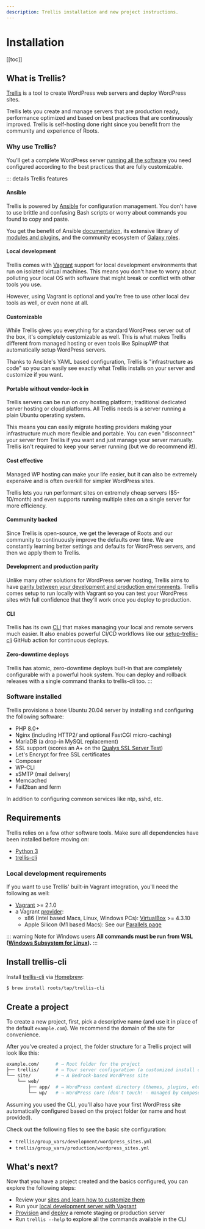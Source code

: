 ```yaml
---
description: Trellis installation and new project instructions.
---
```


# Installation

[[toc]]

## What is Trellis?
[Trellis](https://roots.io/trellis/) is a tool to create WordPress web servers and deploy WordPress sites.

Trellis lets you create and manage servers that are production ready, performance optimized and based on best practices that are continuously improved. Trellis is self-hosting done right since you benefit from the community and experience of Roots.

### Why use Trellis?
You’ll get a complete WordPress server [running all the software](#software-installed) you need configured according to the best practices that are fully customizable.

::: details Trellis features

#### Ansible
Trellis is powered by [Ansible](https://docs.ansible.com/ansible/latest/index.html) for configuration management. You don’t have to use brittle and confusing Bash scripts or worry about commands you found to copy and paste.

You get the benefit of Ansible [documentation](https://docs.ansible.com/ansible/latest/user_guide/index.html), its extensive library of [modules and plugins](https://docs.ansible.com/ansible/latest/collections/all_plugins.html), and the community ecosystem of [Galaxy roles](https://galaxy.ansible.com/).

#### Local development
Trellis comes with [Vagrant](https://www.vagrantup.com/) support for local
development environments that run on isolated virtual machines. This means you
don't have to worry about polluting your local OS with software that might break
or conflict with other tools you use.

However, using Vagrant is optional and you're free to use other local dev tools
as well, or even none at all.

#### Customizable
While Trellis gives you everything for a standard WordPress server out of the
box, it's completely customizable as well. This is what makes Trellis different
from managed hosting or even tools like SpinupWP that automatically setup
WordPress servers.

Thanks to Ansible's YAML based configuration, Trellis is "infrastructure as
code" so you can easily see exactly what Trellis installs on your server and
customize if you want.

#### Portable without vendor-lock in
Trellis servers can be run on _any_ hosting platform; traditional dedicated
server hosting or cloud platforms. All Trellis needs is a server running a plain
Ubuntu operating system.

This means you can easily migrate hosting providers making your infrastructure
much more flexible and portable. You can even "disconnect" your server from
Trellis if you want and just manage your server manually. Trellis isn't required
to keep your server running (but we do recommend it!).

#### Cost effective
Managed WP hosting can make your life easier, but it can also be
extremely expensive and is often overkill for simpler WordPress sites.

Trellis lets you run performant sites on extremely cheap servers ($5-10/month)
and even supports running multiple sites on a single server for more efficiency.

#### Community backed
Since Trellis is open-source, we get the leverage of Roots and our community to
continuously improve the defaults over time. We are constantly learning better
settings and defaults for WordPress servers, and then we apply them to Trellis.

#### Development and production parity
Unlike many other solutions for WordPress server hosting, Trellis aims to have
[parity between your development and production environments](https://roots.io/twelve-factor-10-dev-prod-parity/). Trellis comes setup to run locally with Vagrant so you can test your WordPress sites with full confidence that they'll work once you deploy to production.

#### CLI
Trellis has its own [CLI](https://github.com/roots/trellis-cli) that makes managing your local and remote servers much
easier. It also enables powerful CI/CD workflows like our [setup-trellis-cli](https://github.com/roots/setup-trellis-cli/)
GitHub action for continuous deploys.

#### Zero-downtime deploys
Trellis has atomic, zero-downtime deploys built-in that are completely
configurable with a powerful hook system. You can deploy and rollback releases
with a single command thanks to trellis-cli too.
:::

### Software installed
Trellis provisions a base Ubuntu 20.04 server by installing and configuring the following software:

* PHP 8.0+
* Nginx (including HTTP2/ and optional FastCGI micro-caching)
* MariaDB (a drop-in MySQL replacement)
* SSL support (scores an A+ on the [Qualys SSL Server Test](https://www.ssllabs.com/ssltest/))
* Let's Encrypt for free SSL certificates
* Composer
* WP-CLI
* sSMTP (mail delivery)
* Memcached
* Fail2ban and ferm

In addition to configuring common services like ntp, sshd, etc.

## Requirements

Trellis relies on a few other software tools. Make sure all dependencies have been installed before moving on:

- [Python 3](./python.md)
- [trellis-cli](https://github.com/roots/trellis-cli)

### Local development requirements
If you want to use Trellis' built-in Vagrant integration, you'll need the
following as well:

- [Vagrant](https://www.vagrantup.com/downloads.html) >= 2.1.0
- a Vagrant [provider](https://www.vagrantup.com/docs/providers):
  - x86 (Intel based Macs, Linux, Windows PCs): [VirtualBox](https://www.virtualbox.org/wiki/Downloads) >= 4.3.10
  - Apple Silicon (M1 based Macs): See our [Parallels page](vagrant.md#parallels-apple-silicon-m1-macs)

::: warning Note for Windows users
**All commands must be run from WSL ([Windows Subsystem for Linux](https://docs.microsoft.com/en-us/windows/wsl/install-win10)).**
:::

## Install trellis-cli

Install [trellis-cli](https://github.com/roots/trellis-cli) via [Homebrew](https://brew.sh/):

```bash
$ brew install roots/tap/trellis-cli
```

## Create a project

To create a new project, first, pick a descriptive name (and use it in place of the default `example.com`).
We recommend the domain of the site for convenience.

<CodeSwitcher :languages="{cli:'Trellis CLI',manual:'Manual'}">
<template v-slot:cli>

```bash
$ trellis new example.com
```

Or to explicitly set the site name and host, use the following:

```bash
trellis new --name example.com --host www.example.com ~/path/to/my/project
```

</template>
<template v-slot:manual>

1. Create a new project directory:
```bash
$ mkdir example.com && cd example.com
```
2. Install Trellis:
```bash
$ git clone --depth=1 git@github.com:roots/trellis.git && rm -rf trellis/.git
```
3. Install Bedrock into the `site` directory:
```bash
$ composer create-project roots/bedrock site
```

</template>
</CodeSwitcher>

After you've created a project, the folder structure for a Trellis project will look like this:

```bash
example.com/      # → Root folder for the project
├── trellis/      # → Your server configuration (a customized install of Trellis)
└── site/         # → A Bedrock-based WordPress site
    └── web/
        ├── app/  # → WordPress content directory (themes, plugins, etc.)
        └── wp/   # → WordPress core (don't touch! - managed by Composer)
```

Assuming you used the CLI, you'll also have your first WordPress site automatically configured based on the
project folder (or name and host provided).

Check out the following files to see the basic site configuration:
* `trellis/group_vars/development/wordpress_sites.yml`
* `trellis/group_vars/production/wordpress_sites.yml`

## What's next?
Now that you have a project created and the basics configured, you can explore the following steps:

* Review your [sites and learn how to customize them](./wordpress-sites.md)
* Run your [local development server with Vagrant](./local-development.md)
* [Provision](./remote-server-setup.md) and [deploy](./deployments.md) a remote staging or production server
* Run `trellis --help` to explore all the commands available in the CLI

